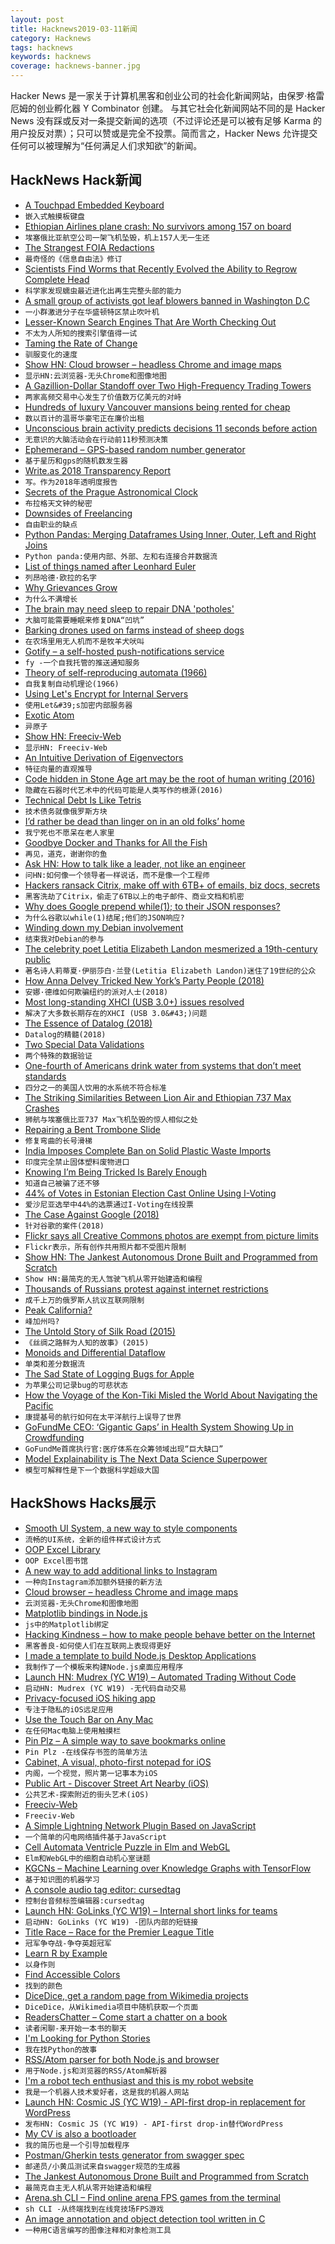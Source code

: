 ```yaml
---
layout: post
title: Hacknews2019-03-11新闻
category: Hacknews
tags: hacknews
keywords: hacknews
coverage: hacknews-banner.jpg
---
```


Hacker News 是一家关于计算机黑客和创业公司的社会化新闻网站，由保罗·格雷厄姆的创业孵化器 Y Combinator 创建。
与其它社会化新闻网站不同的是 Hacker News 没有踩或反对一条提交新闻的选项（不过评论还是可以被有足够 Karma 的用户投反对票）；只可以赞或是完全不投票。简而言之，Hacker News 允许提交任何可以被理解为“任何满足人们求知欲”的新闻。

## HackNews Hack新闻


- [A Touchpad Embedded Keyboard](https://www.mokibo.com/)
- `嵌入式触摸板键盘`
- [Ethiopian Airlines plane crash: No survivors among 157 on board](https://www.aljazeera.com/news/2019/03/ethiopian-airlines-flight-nairobi-crashes-deaths-reported-190310082515738.html)
- `埃塞俄比亚航空公司一架飞机坠毁，机上157人无一生还`
- [The Strangest FOIA Redactions](https://boingboing.net/2019/03/10/redacted.html)
- `最奇怪的《信息自由法》修订`
- [Scientists Find Worms that Recently Evolved the Ability to Regrow Complete Head](https://neurosciencenews.com/worms-evolved-regrow-complete-head-10865/)
- `科学家发现蠕虫最近进化出再生完整头部的能力`
- [A small group of activists got leaf blowers banned in Washington D.C](https://www.theatlantic.com/magazine/archive/2019/04/james-fallows-leaf-blower-ban/583210/)
- `一小群激进分子在华盛顿特区禁止吹叶机`
- [Lesser-Known Search Engines That Are Worth Checking Out](https://www.256kilobytes.com/content/show/3004/search-no-further-7-search-engines-that-are-worth-checking-out)
- `不太为人所知的搜索引擎值得一试`
- [Taming the Rate of Change](https://m.subbu.org/taming-the-rate-of-change-439e3dccbb5d)
- `驯服变化的速度`
- [Show HN: Cloud browser – headless Chrome and image maps](https://cloudbrowser.website/)
- `显示HN:云浏览器-无头Chrome和图像地图`
- [A Gazillion-Dollar Standoff over Two High-Frequency Trading Towers](https://www.bloombergquint.com/bq-blue-exclusive/the-gazillion-dollar-standoff-over-two-high-frequency-trading-towers)
- `两家高频交易中心发生了价值数万亿美元的对峙`
- [Hundreds of luxury Vancouver mansions being rented for cheap](https://www.ctvnews.ca/canada/why-are-hundreds-of-luxury-vancouver-mansions-being-rented-for-cheap-1.4329800#_gus&amp;_gucid=&amp;_gup=twitter&amp;_gsc=av92XSY)
- `数以百计的温哥华豪宅正在廉价出租`
- [Unconscious brain activity predicts decisions 11 seconds before action](https://qz.com/1569158/neuroscientists-read-unconscious-brain-activity-to-predict-decisions/)
- `无意识的大脑活动会在行动前11秒预测决策`
- [Ephemerand – GPS-based random number generator](https://github.com/hoytech/ephemerand)
- `基于星历和gps的随机数发生器`
- [Write.as 2018 Transparency Report](https://write.as/intheopen/2018-transparency-report)
- `写。作为2018年透明度报告`
- [Secrets of the Prague Astronomical Clock](https://interestingengineering.com/the-secrets-of-the-prague-astronomical-clock)
- `布拉格天文钟的秘密`
- [Downsides of Freelancing](https://www.vanschneider.com/the-downsides-of-freelancing)
- `自由职业的缺点`
- [Python Pandas: Merging Dataframes Using Inner, Outer, Left and Right Joins](https://thispointer.com/pandas-how-to-merge-dataframes-using-dataframe-merge-in-python-part-1/)
- `Python panda:使用内部、外部、左和右连接合并数据流`
- [List of things named after Leonhard Euler](https://en.wikipedia.org/wiki/List_of_things_named_after_Leonhard_Euler)
- `列昂哈德·欧拉的名字`
- [Why Grievances Grow](https://www.overcomingbias.com/2019/03/egalitarian-complaints.html)
- `为什么不满增长`
- [The brain may need sleep to repair DNA &#39;potholes&#39;](https://www.cbc.ca/radio/quirks/mar-9-2019-science-of-awe-blue-whales-and-sonar-chromosomes-and-sleep-and-more-1.5047142/your-brain-may-need-sleep-to-repair-dna-potholes-1.5047151)
- `大脑可能需要睡眠来修复DNA“凹坑”`
- [Barking drones used on farms instead of sheep dogs](https://www.radionz.co.nz/national/programmes/checkpoint/audio/2018685575/barking-drones-used-on-farms-instead-of-sheep-dogs)
- `在农场里用无人机而不是牧羊犬吠叫`
- [Gotify – a self-hosted push-notifications service](https://github.com/gotify)
- `fy -一个自我托管的推送通知服务`
- [Theory of self-reproducing automata (1966)](https://archive.org/details/theoryofselfrepr00vonn_0)
- `自我复制自动机理论(1966)`
- [Using Let&#39;s Encrypt for Internal Servers](https://blog.heckel.xyz/2018/08/05/issuing-lets-encrypt-certificates-for-65000-internal-servers/)
- `使用Let&#39;s加密内部服务器`
- [Exotic Atom](https://en.wikipedia.org/wiki/Exotic_atom)
- `异原子`
- [Show HN: Freeciv-Web](https://www.freecivweb.org)
- `显示HN: Freeciv-Web`
- [An Intuitive Derivation of Eigenvectors](https://dhruvp.netlify.com/2019/02/25/eigenvectors/)
- `特征向量的直观推导`
- [Code hidden in Stone Age art may be the root of human writing (2016)](https://www.newscientist.com/article/mg23230990-700-in-search-of-the-very-first-coded-symbols/)
- `隐藏在石器时代艺术中的代码可能是人类写作的根源(2016)`
- [Technical Debt Is Like Tetris](https://medium.com/@erichiggins/technical-debt-is-like-tetris-168f64d8b700)
- `技术债务就像俄罗斯方块`
- [I’d rather be dead than linger on in an old folks’ home](https://www.latimes.com/opinion/op-ed/la-oe-goldman-worse-than-death-20190310-story.html)
- `我宁死也不愿呆在老人家里`
- [Goodbye Docker and Thanks for All the Fish](https://technodrone.blogspot.com/2019/02/goodbye-docker-and-thanks-for-all-fish.html)
- `再见，道克，谢谢你的鱼`
- [Ask HN: How to talk like a leader, not like an engineer](item?id=19349676)
- `问HN:如何像一个领导者一样说话，而不是像一个工程师`
- [Hackers ransack Citrix, make off with 6TB&#43; of emails, biz docs, secrets](https://www.theregister.co.uk/2019/03/08/citrix_hacked_data_stolen/)
- `黑客洗劫了Citrix，偷走了6TB以上的电子邮件、商业文档和机密`
- [Why does Google prepend while(1); to their JSON responses?](https://stackoverflow.com/questions/2669690/why-does-google-prepend-while1-to-their-json-responses)
- `为什么谷歌以while(1)结尾;他们的JSON响应?`
- [Winding down my Debian involvement](https://michael.stapelberg.ch/posts/2019-03-10-debian-winding-down/)
- `结束我对Debian的参与`
- [The celebrity poet Letitia Elizabeth Landon mesmerized a 19th-century public](https://www.theatlantic.com/magazine/archive/2019/04/letitia-elizabeth-landon-female-byron/583237/)
- `著名诗人莉蒂夏·伊丽莎白·兰登(Letitia Elizabeth Landon)迷住了19世纪的公众`
- [How Anna Delvey Tricked New York’s Party People (2018)](https://www.thecut.com/2018/05/how-anna-delvey-tricked-new-york.html)
- `安娜·德维如何欺骗纽约的派对人士(2018)`
- [Most long-standing XHCI (USB 3.0&#43;) issues resolved](https://www.haiku-os.org/blog/waddlesplash/2019-03-08_most_long-standing_xhci_usb3_issues_resolved/)
- `解决了大多数长期存在的XHCI (USB 3.0&#43;)问题`
- [The Essence of Datalog (2018)](https://dodisturb.me/posts/2018-12-25-The-Essence-of-Datalog.html)
- `Datalog的精髓(2018)`
- [Two Special Data Validations](https://www.datafix.com.au/BASHing/2019-03-03.html)
- `两个特殊的数据验证`
- [One-fourth of Americans drink water from systems that don’t meet standards](https://www.nationalgeographic.com/magazine/2019/03/drinking-water-safety-in-united-sates-can-be-fixed/)
- `四分之一的美国人饮用的水系统不符合标准`
- [The Striking Similarities Between Lion Air and Ethiopian 737 Max Crashes](https://thepointsguy.com/news/similarities-lion-air-ethiopian-737-max-crashes)
- `狮航与埃塞俄比亚737 Max飞机坠毁的惊人相似之处`
- [Repairing a Bent Trombone Slide](http://www.oberloh.com/SPL/spl1.htm)
- `修复弯曲的长号滑梯`
- [India Imposes Complete Ban on Solid Plastic Waste Imports](https://thewire.in/environment/india-solid-plastic-import-banned)
- `印度完全禁止固体塑料废物进口`
- [Knowing I’m Being Tricked Is Barely Enough](https://acesounderglass.com/2019/02/24/knowing-im-being-tricked-is-barely-enough/)
- `知道自己被骗了还不够`
- [44% of Votes in Estonian Election Cast Online Using I-Voting](https://www.zdnet.com/article/online-voting-now-estonia-teaches-the-world-a-lesson-in-electronic-elections/)
- `爱沙尼亚选举中44%的选票通过I-Voting在线投票`
- [The Case Against Google (2018)](https://www.nytimes.com/2018/02/20/magazine/the-case-against-google.html)
- `针对谷歌的案件(2018)`
- [Flickr says all Creative Commons photos are exempt from picture limits](https://www.theverge.com/2019/3/8/18256478/flickr-creative-commons-photos-free-1000-picture-limit-exempt)
- `Flickr表示，所有创作共用照片都不受图片限制`
- [Show HN: The Jankest Autonomous Drone Built and Programmed from Scratch](https://github.com/alexozer/jankdrone)
- `Show HN:最简克的无人驾驶飞机从零开始建造和编程`
- [Thousands of Russians protest against internet restrictions](https://www.reuters.com/article/us-russia-internet-protests/thousands-of-russians-protest-against-internet-restrictions-idUSKBN1QR0HI)
- `成千上万的俄罗斯人抗议互联网限制`
- [Peak California?](https://medium.com/@byrnehobart/peak-california-7cf97baecaf0)
- `峰加州吗?`
- [The Untold Story of Silk Road (2015)](https://www.wired.com/2015/04/silk-road-1/)
- `《丝绸之路鲜为人知的故事》(2015)`
- [Monoids and Differential Dataflow](https://github.com/frankmcsherry/blog/blob/master/posts/2019-02-09.md)
- `单类和差分数据流`
- [The Sad State of Logging Bugs for Apple](https://www.corbinstreehouse.com/blog/2019/03/the-sad-state-of-logging-bugs-for-apple/)
- `为苹果公司记录bug的可悲状态`
- [How the Voyage of the Kon-Tiki Misled the World About Navigating the Pacific](https://www.smithsonianmag.com/smithsonian-institution/how-voyage-kon-tiki-misled-world-about-navigating-pacific-180952478/)
- `康提基号的航行如何在太平洋航行上误导了世界`
- [GoFundMe CEO: ‘Gigantic Gaps’ in Health System Showing Up in Crowdfunding](https://khn.org/news/gofundme-ceo-gigantic-gaps-in-health-system-showing-up-in-crowdfunding/)
- `GoFundMe首席执行官:医疗体系在众筹领域出现“巨大缺口”`
- [Model Explainability is The Next Data Science Superpower](https://towardsdatascience.com/why-model-explainability-is-the-next-data-science-superpower-b11b6102a5e0)
- `模型可解释性是下一个数据科学超级大国`


## HackShows Hacks展示

- [ Smooth UI System, a new way to style components](https://smooth-ui.smooth-code.com/docs-system-getting-started)
- `流畅的UI系统，全新的组件样式设计方式`
- [ OOP Excel Library](https://github.com/Vatavuk/excel-io)
- `OOP Excel图书馆`
- [ A new way to add additional links to Instagram](https://linkpot.io)
- `一种向Instagram添加额外链接的新方法`
- [ Cloud browser – headless Chrome and image maps](https://cloudbrowser.website/)
- `云浏览器-无头Chrome和图像地图`
- [ Matplotlib bindings in Node.js](https://github.com/mateogianolio/matplotnode)
- `js中的Matplotlib绑定`
- [ Hacking Kindness – how to make people behave better on the Internet](http://www.kindify.net/?)
- `黑客善良-如何使人们在互联网上表现得更好`
- [ I made a template to build Node.js Desktop Applications](https://github.com/majikarp/node-desktop-app-template)
- `我制作了一个模板来构建Node.js桌面应用程序`
- [Launch HN: Mudrex (YC W19) – Automated Trading Without Code](https://news.ycombinator.com/item?id=19347443)
- `启动HN: Mudrex (YC W19) -无代码自动交易`
- [ Privacy-focused iOS hiking app](https://headings.carrd.co)
- `专注于隐私的iOS远足应用`
- [ Use the Touch Bar on Any Mac](https://github.com/sindresorhus/touch-bar-simulator)
- `在任何Mac电脑上使用触摸栏`
- [ Pin Plz – A simple way to save bookmarks online](https://pinplz.com/)
- `Pin Plz -在线保存书签的简单方法`
- [ Cabinet, A visual, photo-first notepad for iOS](https://itunes.apple.com/app/cabinet-capture-the-moment/id1420411325?ls=1&amp;mt=8)
- `内阁，一个视觉，照片第一记事本为iOS`
- [ Public Art - Discover Street Art Nearby (iOS)](https://itunes.apple.com/us/app/public-art/id936484924)
- `公共艺术-探索附近的街头艺术(iOS)`
- [ Freeciv-Web](https://www.freecivweb.org)
- `Freeciv-Web`
- [ A Simple Lightning Network Plugin Based on JavaScript](https://github.com/Actinium-project/ln-plugin-js)
- `一个简单的闪电网络插件基于JavaScript`
- [ Cell Automata Ventricle Puzzle in Elm and WebGL](https://cgmnt-achilles-tortoise-piglet.netlify.com)
- `Elm和WebGL中的细胞自动机心室谜题`
- [ KGCNs – Machine Learning over Knowledge Graphs with TensorFlow](https://github.com/graknlabs/kglib/tree/master/kglib/kgcn)
- `基于知识图的机器学习`
- [ A console audio tag editor: cursedtag](https://github.com/hellricer/cursedtag)
- `控制台音频标签编辑器:cursedtag`
- [Launch HN: GoLinks (YC W19) – Internal short links for teams](https://news.ycombinator.com/item?id=19340316)
- `启动HN: GoLinks (YC W19) -团队内部的短链接`
- [ Title Race – Race for the Premier League Title](https://titlerace.me/)
- `冠军争夺战-争夺英超冠军`
- [ Learn R by Example](https://github.com/photonlines/Learn-R-by-Example)
- `以身作则`
- [ Find Accessible Colors](https://color.review/)
- `找到的颜色`
- [ DiceDice, get a random page from Wikimedia projects](https://shinkarom.github.io/dicedice/)
- `DiceDice，从Wikimedia项目中随机获取一个页面`
- [ ReadersChatter – Come start a chatter on a book](https://readerschatter.com/)
- `读者闲聊-来开始一本书的聊天`
- [ I&#39;m Looking for Python Stories](http://compellingpython.com/)
- `我在找Python的故事`
- [ RSS/Atom parser for both Node.js and browser](https://github.com/z0al/feedify)
- `用于Node.js和浏览器的RSS/Atom解析器`
- [ I&#39;m a robot tech enthusiast and this is my robot website](https://www.personalrobots.biz/)
- `我是一个机器人技术爱好者，这是我的机器人网站`
- [Launch HN: Cosmic JS (YC W19) - API-first drop-in replacement for WordPress](https://news.ycombinator.com/item?id=19330262)
- `发布HN: Cosmic JS (YC W19) - API-first drop-in替代WordPress`
- [ My CV is also a bootloader](https://github.com/pjimenezmateo/curriculum-bootloader#)
- `我的简历也是一个引导加载程序`
- [ Postman/Gherkin tests generator from swagger spec](https://gretard.github.io/resttestsgenerator/)
- `邮递员/小黄瓜测试来自swagger规范的生成器`
- [ The Jankest Autonomous Drone Built and Programmed from Scratch](https://github.com/alexozer/jankdrone)
- `最简克自主无人机从零开始建造和编程`
- [ Arena.sh CLI – Find online arena FPS games from the terminal](https://github.com/arena-sh/cli)
- `sh CLI -从终端找到在线竞技场FPS游戏`
- [ An image annotation and object detection tool written in C](https://github.com/lc-soft/LC-Finder)
- `一种用C语言编写的图像注释和对象检测工具`


